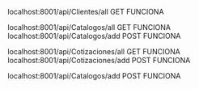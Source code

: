 localhost:8001/api/Clientes/all GET FUNCIONA

localhost:8001/api/Catalogos/all GET FUNCIONA
localhost:8001/api/Catalogos/add POST FUNCIONA 

localhost:8001/api/Cotizaciones/all GET FUNCIONA
localhost:8001/api/Cotizaciones/add POST FUNCIONA

localhost:8001/api/Catalogos/add POST FUNCIONA 